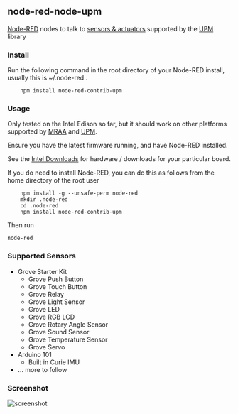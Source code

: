 ## node-red-node-upm

<a href="http://nodered.org" target="_new">Node-RED</a> nodes to talk to <a href="https://software.intel.com/en-us/iot/hardware/sensors" target="_blank">sensors & actuators</a> supported by the <a href="https://github.com/intel-iot-devkit/upm" target="_blank">UPM</a> library

### Install

Run the following command in the root directory of your Node-RED install, usually
this is ~/.node-red .

        npm install node-red-contrib-upm

### Usage

Only tested on the Intel Edison so far, but it should work on other platforms supported by <a href="https://github.com/intel-iot-devkit/mraa" target="_blank">MRAA</a> and <a href="https://github.com/intel-iot-devkit/upm" target="_blank">UPM</a>.

Ensure you have the latest firmware running, and have Node-RED installed.

See the [Intel Downloads](https://software.intel.com/en-us/iot/home) for
hardware / downloads for your particular board.

If you do need to install Node-RED, you can do this as follows from the home directory of the root user

        npm install -g --unsafe-perm node-red
        mkdir .node-red
        cd .node-red
        npm install node-red-contrib-upm

Then run

    node-red

### Supported Sensors

* Grove Starter Kit
    * Grove Push Button
    * Grove Touch Button
    * Grove Relay
    * Grove Light Sensor
    * Grove LED
    * Grove RGB LCD
    * Grove Rotary Angle Sensor
    * Grove Sound Sensor
    * Grove Temperature Sensor
    * Grove Servo
* Arduino 101
    * Built in Curie IMU
* ... more to follow

### Screenshot
![screenshot](https://raw.githubusercontent.com/w4ilun/Node-Red-Node-UPM/master/screenshot.png)
